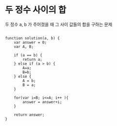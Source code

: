 # 두 정수 사이의 합
두 정수 a, b 가 주어졌을 때 그 사이 값들의 합을 구하는 문제

## 
```
function solution(a, b) {
    var answer = 0;
    var A, B;

    if (a == b) {
        return a;
    } else if (a > b) {
        A=a;
        B=b;
    } else {
        A = b;
        B = a;
    }

    for(var i=B; i<=A; i++ ){
        answer = answer+i;
    }

    return answer;
}
```
